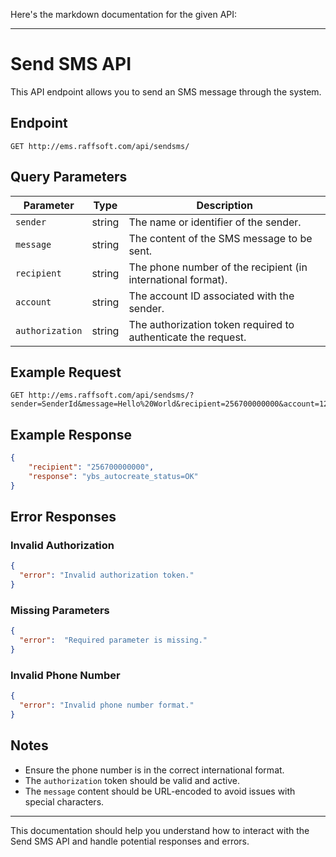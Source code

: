 Here's the markdown documentation for the given API:

---

# Send SMS API

This API endpoint allows you to send an SMS message through the system.

## Endpoint

```
GET http://ems.raffsoft.com/api/sendsms/
```

## Query Parameters

| Parameter       | Type   | Description                                                              |
|-----------------|--------|--------------------------------------------------------------------------|
| `sender`        | string | The name or identifier of the sender.                                     |
| `message`       | string | The content of the SMS message to be sent.                                |
| `recipient`     | string | The phone number of the recipient (in international format).              |
| `account`       | string | The account ID associated with the sender.                                |
| `authorization` | string | The authorization token required to authenticate the request.             |

## Example Request

```http
GET http://ems.raffsoft.com/api/sendsms/?sender=SenderId&message=Hello%20World&recipient=256700000000&account=12345&authorization=authorization_token
```

## Example Response

```json
{
    "recipient": "256700000000",
    "response": "ybs_autocreate_status=OK"
}
```

## Error Responses

### Invalid Authorization

```json
{
  "error": "Invalid authorization token."
}
```

### Missing Parameters

```json
{
  "error":  "Required parameter is missing."
}
```

### Invalid Phone Number

```json
{
  "error": "Invalid phone number format."
}
```

## Notes

- Ensure the phone number is in the correct international format.
- The `authorization` token should be valid and active.
- The `message` content should be URL-encoded to avoid issues with special characters.


---

This documentation should help you understand how to interact with the Send SMS API and handle potential responses and errors.

